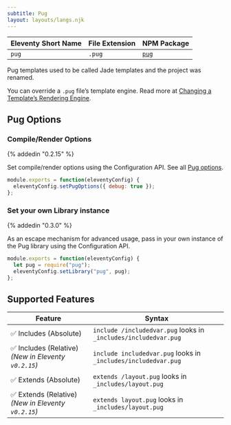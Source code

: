 ```yaml
---
subtitle: Pug
layout: layouts/langs.njk
---
```

| Eleventy Short Name | File Extension | NPM Package                           |
| ------------------- | -------------- | ------------------------------------- |
| `pug`               | `.pug`         | [`pug`](https://github.com/pugjs/pug) |

Pug templates used to be called Jade templates and the project was renamed.

You can override a `.pug` file’s template engine. Read more at [Changing a Template’s Rendering Engine](/docs/languages/).
## Pug Options

### Compile/Render Options

{% addedin "0.2.15" %}

Set compile/render options using the Configuration API. See all [Pug options](https://pugjs.org/api/reference.html#options).

```js
module.exports = function(eleventyConfig) {
  eleventyConfig.setPugOptions({ debug: true });
};
```

### Set your own Library instance

{% addedin "0.3.0" %}

As an escape mechanism for advanced usage, pass in your own instance of the Pug library using the Configuration API.

```js
module.exports = function(eleventyConfig) {
  let pug = require("pug");
  eleventyConfig.setLibrary("pug", pug);
};
```


## Supported Features

| Feature                                              | Syntax                                                          |
| ---------------------------------------------------- | --------------------------------------------------------------- |
| ✅ Includes (Absolute)                               | `include /includedvar.pug` looks in `_includes/includedvar.pug` |
| ✅ Includes (Relative) _(New in Eleventy `v0.2.15`)_ | `include includedvar.pug` looks in `_includes/includedvar.pug`  |
| ✅ Extends (Absolute)                                | `extends /layout.pug` looks in `_includes/layout.pug`           |
| ✅ Extends (Relative) _(New in Eleventy `v0.2.15`)_  | `extends layout.pug` looks in `_includes/layout.pug`            |
